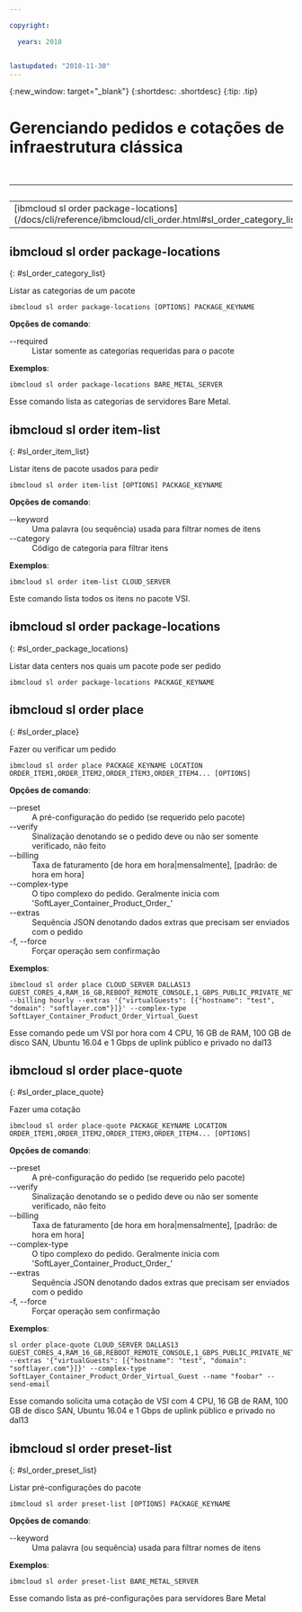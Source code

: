 ```yaml
---

copyright:

  years: 2018


lastupdated: "2018-11-30"
---
```


{:new_window: target="_blank"}
{:shortdesc: .shortdesc}
{:tip: .tip}

# Gerenciando pedidos e cotações de infraestrutura clássica

<table summary="Comandos gerais de infraestrutura {{site.data.keyword.BluSoftlayer_notm}} em ordem alfabética que possuem links que levam você para mais informações sobre o comando">
 <caption>Tabela 1. Pedidos de infraestrutura clássica</caption>
 <thead>
 <th colspan="6">Pedidos de infraestrutura clássica</th>
 </thead>
 <tbody>
 <tr>
  <td>[ibmcloud sl order package-locations](/docs/cli/reference/ibmcloud/cli_order.html#sl_order_category_list)</td>
  <td>[ibmcloud sl order item-list](/docs/cli/reference/ibmcloud/cli_order.html#sl_order_item_list)</td>
  <td>[ibmcloud sl order package-locations](/docs/cli/reference/ibmcloud/cli_order.html#sl_order_package_locations)</td>
  <td>[ibmcloud sl order place](/docs/cli/reference/ibmcloud/cli_order.html#sl_order_place)</td>
  <td>[ibmcloud sl order place-quote](/docs/cli/reference/ibmcloud/cli_order.html#sl_order_place_quote)</td>
  <td>[ibmcloud sl order preset-list](/docs/cli/reference/ibmcloud/cli_order.html#sl_order_preset_list)</td>
 </tr>
 </tbody>
</table>

## ibmcloud sl order package-locations
{: #sl_order_category_list}

Listar as categorias de um pacote
```
ibmcloud sl order package-locations [OPTIONS] PACKAGE_KEYNAME
```

<strong>Opções de comando</strong>:
<dl>
<dt>--required</dt>
<dd>Listar somente as categorias requeridas para o pacote</dd>
</dl>

**Exemplos**:
```
ibmcloud sl order package-locations BARE_METAL_SERVER
```
Esse comando lista as categorias de servidores Bare Metal.

## ibmcloud sl order item-list
{: #sl_order_item_list}

Listar itens de pacote usados para pedir
```
ibmcloud sl order item-list [OPTIONS] PACKAGE_KEYNAME
```

<strong>Opções de comando</strong>:
<dl>
<dt>--keyword</dt>
<dd>Uma palavra (ou sequência) usada para filtrar nomes de itens</dd>
<dt>--category</dt>
<dd>Código de categoria para filtrar itens</dd>
</dl>

**Exemplos**:
```
ibmcloud sl order item-list CLOUD_SERVER
```
Este comando lista todos os itens no pacote VSI.

## ibmcloud sl order package-locations
{: #sl_order_package_locations}

Listar data centers nos quais um pacote pode ser pedido
```
ibmcloud sl order package-locations PACKAGE_KEYNAME
```

## ibmcloud sl order place
{: #sl_order_place}

Fazer ou verificar um pedido
```
ibmcloud sl order place PACKAGE_KEYNAME LOCATION ORDER_ITEM1,ORDER_ITEM2,ORDER_ITEM3,ORDER_ITEM4... [OPTIONS]
```

<strong>Opções de comando</strong>:
<dl>
<dt>--preset</dt>
<dd>A pré-configuração do pedido (se requerido pelo pacote)</dd>
<dt>--verify</dt>
<dd>Sinalização denotando se o pedido deve ou não ser somente verificado, não feito</dd>
<dt>--billing</dt>
<dd>Taxa de faturamento [de hora em hora|mensalmente], [padrão: de hora em hora]</dd>
<dt>--complex-type</dt>
<dd>O tipo complexo do pedido. Geralmente inicia com 'SoftLayer_Container_Product_Order_'</dd>
<dt>--extras</dt>
<dd>Sequência JSON denotando dados extras que precisam ser enviados com o pedido</dd>
<dt>-f, --force</dt>
<dd>Forçar operação sem confirmação</dd>
</dl>

**Exemplos**:
```
ibmcloud sl order place CLOUD_SERVER DALLAS13 GUEST_CORES_4,RAM_16_GB,REBOOT_REMOTE_CONSOLE,1_GBPS_PUBLIC_PRIVATE_NETWORK_UPLINKS,BANDWIDTH_0_GB_2,1_IP_ADDRESS,GUEST_DISK_100_GB_SAN,OS_UBUNTU_16_04_LTS_XENIAL_XERUS_MINIMAL_64_BIT_FOR_VSI,MONITORING_HOST_PING,NOTIFICATION_EMAIL_AND_TICKET,AUTOMATED_NOTIFICATION,UNLIMITED_SSL_VPN_USERS_1_PPTP_VPN_USER_PER_ACCOUNT,NESSUS_VULNERABILITY_ASSESSMENT_REPORTING --billing hourly --extras '{"virtualGuests": [{"hostname": "test", "domain": "softlayer.com"}]}' --complex-type SoftLayer_Container_Product_Order_Virtual_Guest
```
Esse comando pede um VSI por hora com 4 CPU, 16 GB de RAM, 100 GB de disco SAN, Ubuntu 16.04 e 1 Gbps de uplink público e privado no dal13

## ibmcloud sl order place-quote
{: #sl_order_place_quote}

Fazer uma cotação
```
ibmcloud sl order place-quote PACKAGE_KEYNAME LOCATION ORDER_ITEM1,ORDER_ITEM2,ORDER_ITEM3,ORDER_ITEM4... [OPTIONS]
```

<strong>Opções de comando</strong>:
<dl>
<dt>--preset</dt>
<dd>A pré-configuração do pedido (se requerido pelo pacote)</dd>
<dt>--verify</dt>
<dd>Sinalização denotando se o pedido deve ou não ser somente verificado, não feito</dd>
<dt>--billing</dt>
<dd>Taxa de faturamento [de hora em hora|mensalmente], [padrão: de hora em hora]</dd>
<dt>--complex-type</dt>
<dd>O tipo complexo do pedido. Geralmente inicia com 'SoftLayer_Container_Product_Order_'</dd>
<dt>--extras</dt>
<dd>Sequência JSON denotando dados extras que precisam ser enviados com o pedido</dd>
<dt>-f, --force</dt>
<dd>Forçar operação sem confirmação</dd>
</dl>

**Exemplos**:
```
sl order place-quote CLOUD_SERVER DALLAS13 GUEST_CORES_4,RAM_16_GB,REBOOT_REMOTE_CONSOLE,1_GBPS_PUBLIC_PRIVATE_NETWORK_UPLINKS,BANDWIDTH_0_GB_2,1_IP_ADDRESS,GUEST_DISK_100_GB_SAN,OS_UBUNTU_16_04_LTS_XENIAL_XERUS_MINIMAL_64_BIT_FOR_VSI,MONITORING_HOST_PING,NOTIFICATION_EMAIL_AND_TICKET,AUTOMATED_NOTIFICATION,UNLIMITED_SSL_VPN_USERS_1_PPTP_VPN_USER_PER_ACCOUNT,NESSUS_VULNERABILITY_ASSESSMENT_REPORTING --extras '{"virtualGuests": [{"hostname": "test", "domain": "softlayer.com"}]}' --complex-type SoftLayer_Container_Product_Order_Virtual_Guest --name "foobar" --send-email
```
Esse comando solicita uma cotação de VSI com 4 CPU, 16 GB de RAM, 100 GB de disco SAN, Ubuntu 16.04 e 1 Gbps de uplink público e privado no dal13

## ibmcloud sl order preset-list
{: #sl_order_preset_list}

Listar pré-configurações do pacote
```
ibmcloud sl order preset-list [OPTIONS] PACKAGE_KEYNAME
```

<strong>Opções de comando</strong>:
<dl>
<dt>--keyword</dt>
<dd>Uma palavra (ou sequência) usada para filtrar nomes de itens</dd>
</dl>

**Exemplos**:
```
ibmcloud sl order preset-list BARE_METAL_SERVER
```
Esse comando lista as pré-configurações para servidores Bare Metal
